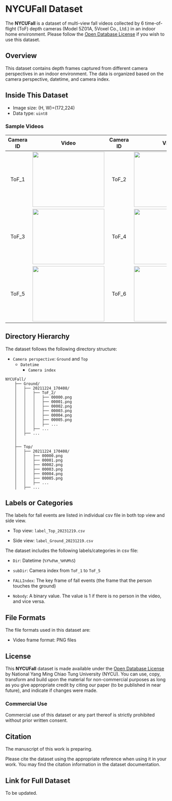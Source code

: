 # NYCUFall Dataset

The **NYCUFall** is a dataset of multi-view fall videos collected by 6 time-of-flight (ToF) depth cameras (Model 5Z01A, 5Voxel Co., Ltd.) in an indoor home environment. Please follow the [Open Database License](http://opendatacommons.org/licenses/odbl/1.0/) if you wish to use this dataset.



## Overview

This dataset contains depth frames captured from different camera perspectives in an indoor environment. The data is organized based on the camera perspective, datetime, and camera index.


## Inside This Dataset

* Image size: (H, W)=(172,224)
* Data type: `uint8`

### Sample Videos

<!-- - For **one sample** of **NYCUFall**, please check [here](./assets/NYCUFall_1sample.zip). -->


| Camera ID |   Video   | Camera ID |   Video   |
|:---------:|:---------:|:---------:|:---------:|
|ToF_1|<img src="assets/Figures/ToF1_sample01.gif" width="224" height="172"/>|ToF_2|<img src="assets/Figures/ToF2_sample01.gif" width="224" height="172"/>|
|ToF_3|<img src="assets/Figures/ToF3_sample01.gif" width="224" height="172"/>|ToF_4|<img src="assets/Figures/ToF4_sample01.gif" width="224" height="172"/>|
|ToF_5|<img src="assets/Figures/ToF5_sample01.gif" width="224" height="172"/>|ToF_6|<img src="assets/Figures/ToF6_sample01.gif" width="224" height="172"/>|


## Directory Hierarchy

The dataset follows the following directory structure:

- `Camera perspective`: `Ground` and `Top`
    - `Datetime`
        - `Camera index`


```
NYCUFall/
    ├── Ground/
    │   ├── 20211224_170408/
    │   │   ├── ToF_2/
    │   │   │   ├── 00000.png
    │   │   │   ├── 00001.png
    │   │   │   ├── 00002.png
    │   │   │   ├── 00003.png
    │   │   │   ├── 00004.png
    │   │   │   ├── 00005.png
    │   │   │   ├── ...
    │   │   ├── ...
    │   ├── ...
    │
    │
    ├── Top/
    │   ├── 20211224_170408/
    │   │   ├── 00000.png
    │   │   ├── 00001.png
    │   │   ├── 00002.png
    │   │   ├── 00003.png
    │   │   ├── 00004.png
    │   │   ├── 00005.png
    │   │   ├── ...
    │   ├── ...
```



## Labels or Categories

The labels for fall events are listed in individual csv file in both top view and side view.

- Top view: `label_Top_20231219.csv`

- Side view: `label_Ground_20231219.csv`


The dataset includes the following labels/categories in csv file:

- `Dir`: Datetime (`%Y%d%m_%H%M%S`)

- `subDir`: Camera index from `ToF_1` to `ToF_5`

- `FALLIndex`: The key frame of fall events (the frame that the person touches the ground)

- `Nobody`: A binary value. The value is 1 if there is no person in the video, and vice versa.



## File Formats

The file formats used in this dataset are:

- Video frame format: PNG files



## License

This **NYCUFall** dataset is made available under the [Open Database License](http://opendatacommons.org/licenses/odbl/1.0/) by National Yang Ming Chiao Tung University (NYCU). You can use, copy, transform and build upon the material for non-commercial purposes as long as you give appropriate credit by citing our paper (to be published in near future), and indicate if changes were made.

### Commercial Use

Commercial use of this dataset or any part thereof is strictly prohibited without prior written consent.

## Citation

The manuscript of this work is preparing.

Please cite the dataset using the appropriate reference when using it in your work. You may find the citation information in the dataset documentation.


## Link for Full Dataset

To be updated.

